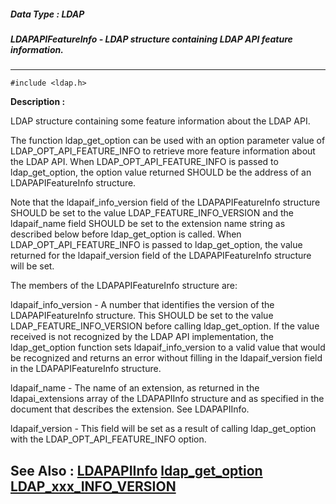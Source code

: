 ##### Data Type : LDAP
##### LDAPAPIFeatureInfo - LDAP structure containing LDAP API feature information.
---
```
#include <ldap.h>
```
**Description :**

LDAP structure containing some feature information about the LDAP API.

The function ldap_get_option can be used with an option parameter value of 
LDAP_OPT_API_FEATURE_INFO to retrieve more feature information about the LDAP 
API.  When LDAP_OPT_API_FEATURE_INFO is passed to ldap_get_option, the option 
value returned SHOULD be the address of an LDAPAPIFeatureInfo structure.

Note that the ldapaif_info_version field of the LDAPAPIFeatureInfo structure 
SHOULD be set to the value LDAP_FEATURE_INFO_VERSION and the ldapaif_name field 
SHOULD be set to the extension name string as described below before 
ldap_get_option is called.  When LDAP_OPT_API_FEATURE_INFO is passed to 
ldap_get_option, the  value returned for the ldapaif_version  field of the 
LDAPAPIFeatureInfo structure will be set.

The members of the LDAPAPIFeatureInfo structure are:

ldapaif_info_version - A number that identifies the version of the 
LDAPAPIFeatureInfo structure.  This SHOULD be set to the value           
LDAP_FEATURE_INFO_VERSION before calling ldap_get_option.  If the value 
received is not recognized by the LDAP API implementation, the ldap_get_option 
function sets ldapaif_info_version to a valid value that would be recognized 
and returns an error without filling in the ldapaif_version field in the 
LDAPAPIFeatureInfo structure.

ldapaif_name  - The name of an extension, as returned in the ldapai_extensions 
array of the LDAPAPIInfo structure and as specified in the document that 
describes the extension.  See LDAPAPIInfo.

ldapaif_version  - This field will be set as a result of calling 
ldap_get_option with the LDAP_OPT_API_FEATURE_INFO option.

**See Also :**
[LDAPAPIInfo](/domino-c-api-docs/reference/Data/LDAPAPIInfo)
[ldap_get_option](/domino-c-api-docs/reference/Func/ldap_get_option)
[LDAP_xxx_INFO_VERSION](/domino-c-api-docs/reference/Symb/LDAP_xxx_INFO_VERSION)
---

